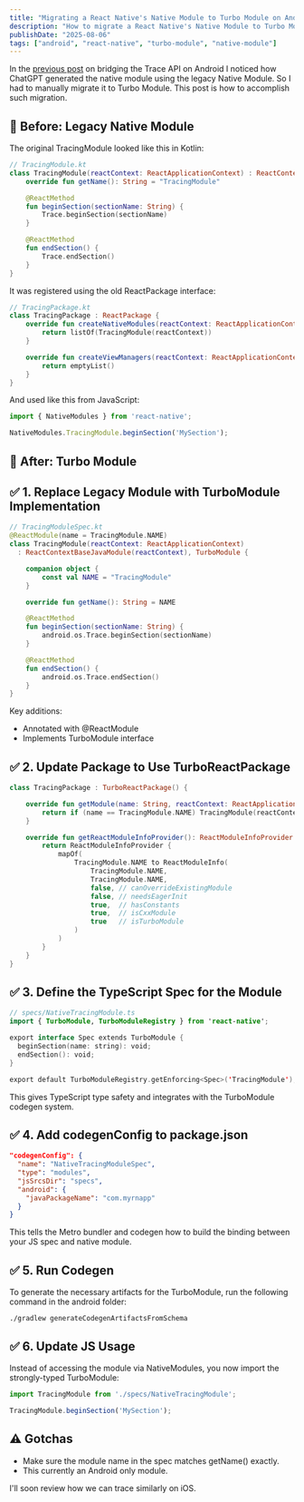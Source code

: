```yaml
---
title: "Migrating a React Native's Native Module to Turbo Module on Android"
description: "How to migrate a React Native's Native Module to Turbo Module on Android"
publishDate: "2025-08-06"
tags: ["android", "react-native", "turbo-module", "native-module"]
---
```


In the [previous post](/posts/bridging-trace-on-android/) on bridging the Trace
API on Android I noticed how ChatGPT generated the native module using the
legacy Native Module. So I had to manually migrate it to Turbo Module. This post
is how to accomplish such migration.

## 🧾 Before: Legacy Native Module

The original TracingModule looked like this in Kotlin:

```kotlin
// TracingModule.kt
class TracingModule(reactContext: ReactApplicationContext) : ReactContextBaseJavaModule(reactContext) {
    override fun getName(): String = "TracingModule"

    @ReactMethod
    fun beginSection(sectionName: String) {
        Trace.beginSection(sectionName)
    }

    @ReactMethod
    fun endSection() {
        Trace.endSection()
    }
}
```

It was registered using the old ReactPackage interface:

```kotlin
// TracingPackage.kt
class TracingPackage : ReactPackage {
    override fun createNativeModules(reactContext: ReactApplicationContext): List<NativeModule> {
        return listOf(TracingModule(reactContext))
    }

    override fun createViewManagers(reactContext: ReactApplicationContext): List<ViewManager<*, *>> {
        return emptyList()
    }
}
```

And used like this from JavaScript:

```typescript
import { NativeModules } from 'react-native';

NativeModules.TracingModule.beginSection('MySection');
```

## 🧬 After: Turbo Module

## ✅ 1. Replace Legacy Module with TurboModule Implementation

```kotlin
// TracingModuleSpec.kt
@ReactModule(name = TracingModule.NAME)
class TracingModule(reactContext: ReactApplicationContext)
  : ReactContextBaseJavaModule(reactContext), TurboModule {

    companion object {
        const val NAME = "TracingModule"
    }

    override fun getName(): String = NAME

    @ReactMethod
    fun beginSection(sectionName: String) {
        android.os.Trace.beginSection(sectionName)
    }

    @ReactMethod
    fun endSection() {
        android.os.Trace.endSection()
    }
}
```

Key additions:

- Annotated with @ReactModule
- Implements TurboModule interface

## ✅ 2. Update Package to Use TurboReactPackage

```kotlin
class TracingPackage : TurboReactPackage() {

    override fun getModule(name: String, reactContext: ReactApplicationContext): NativeModule? {
        return if (name == TracingModule.NAME) TracingModule(reactContext) else null
    }

    override fun getReactModuleInfoProvider(): ReactModuleInfoProvider {
        return ReactModuleInfoProvider {
            mapOf(
                TracingModule.NAME to ReactModuleInfo(
                    TracingModule.NAME,
                    TracingModule.NAME,
                    false, // canOverrideExistingModule
                    false, // needsEagerInit
                    true,  // hasConstants
                    true,  // isCxxModule
                    true   // isTurboModule
                )
            )
        }
    }
}
```

## ✅ 3. Define the TypeScript Spec for the Module

```kotlin
// specs/NativeTracingModule.ts
import { TurboModule, TurboModuleRegistry } from 'react-native';

export interface Spec extends TurboModule {
  beginSection(name: string): void;
  endSection(): void;
}

export default TurboModuleRegistry.getEnforcing<Spec>('TracingModule');
```


This gives TypeScript type safety and integrates with the TurboModule codegen system.

## ✅ 4. Add codegenConfig to package.json

```json
"codegenConfig": {
  "name": "NativeTracingModuleSpec",
  "type": "modules",
  "jsSrcsDir": "specs",
  "android": {
    "javaPackageName": "com.myrnapp"
  }
}

```
This tells the Metro bundler and codegen how to build the binding between your JS spec and native module.


## ✅ 5. Run Codegen


To generate the necessary artifacts for the TurboModule, run the following
command in the android folder:

```shell
./gradlew generateCodegenArtifactsFromSchema
```


## ✅ 6. Update JS Usage

Instead of accessing the module via NativeModules, you now import the strongly-typed TurboModule:

```typescript
import TracingModule from './specs/NativeTracingModule';

TracingModule.beginSection('MySection');
```

## ⚠️ Gotchas

- Make sure the module name in the spec matches getName() exactly.
- This currently an Android only module.



I'll soon review how we can trace similarly on iOS.

